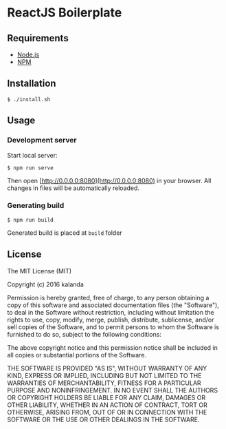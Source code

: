 # ReactJS Boilerplate

## Requirements

* [Node.js](http://nodejs.org/)
* [NPM](https://www.npmjs.com/)

## Installation

    $ ./install.sh

## Usage

### Development server

Start local server:

    $ npm run serve

Then open [http://0.0.0.0:8080](http://0.0.0.0:8080) in your browser. All changes in files will be automatically reloaded.

### Generating build

    $ npm run build

Generated build is placed at `build` folder

## License

The MIT License (MIT)

Copyright (c) 2016 kalanda

Permission is hereby granted, free of charge, to any person obtaining a copy
of this software and associated documentation files (the "Software"), to deal
in the Software without restriction, including without limitation the rights
to use, copy, modify, merge, publish, distribute, sublicense, and/or sell
copies of the Software, and to permit persons to whom the Software is
furnished to do so, subject to the following conditions:

The above copyright notice and this permission notice shall be included in all
copies or substantial portions of the Software.

THE SOFTWARE IS PROVIDED "AS IS", WITHOUT WARRANTY OF ANY KIND, EXPRESS OR
IMPLIED, INCLUDING BUT NOT LIMITED TO THE WARRANTIES OF MERCHANTABILITY,
FITNESS FOR A PARTICULAR PURPOSE AND NONINFRINGEMENT. IN NO EVENT SHALL THE
AUTHORS OR COPYRIGHT HOLDERS BE LIABLE FOR ANY CLAIM, DAMAGES OR OTHER
LIABILITY, WHETHER IN AN ACTION OF CONTRACT, TORT OR OTHERWISE, ARISING FROM,
OUT OF OR IN CONNECTION WITH THE SOFTWARE OR THE USE OR OTHER DEALINGS IN THE
SOFTWARE.
